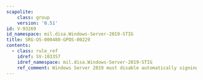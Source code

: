 ```yaml
---
scapolite:
    class: group
    version: '0.51'
id: V-93269
id_namespace: mil.disa.Windows-Server-2019-STIG
title: SRG-OS-000480-GPOS-00229
contents:
  - class: rule_ref
    idref: SV-103357
    idref_namespace: mil.disa.Windows-Server-2019-STIG
    ref_comment: Windows Server 2019 must disable automatically signing in t ...
---
```


